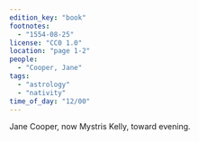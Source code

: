 ```yaml
---
edition_key: "book"
footnotes:
  - "1554-08-25"
license: "CC0 1.0"
location: "page 1-2"
people:
  - "Cooper, Jane"
tags:
  - "astrology"
  - "nativity"
time_of_day: "12/00"
---
```

Jane Cooper, now
Mystris Kelly, toward evening.
